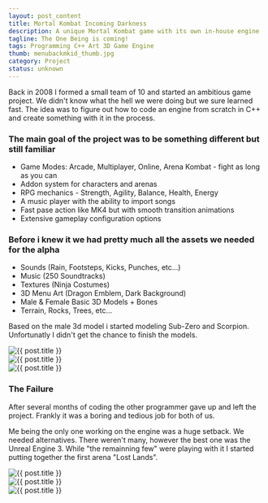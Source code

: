 ```yaml
---
layout: post_content
title: Mortal Kombat Incoming Darkness
description: A unique Mortal Kombat game with its own in-house engine
tagline: The One Being is coming!
tags: Programming C++ Art 3D Game Engine
thumb: menubackmkid_thumb.jpg
category: Project
status: unknown
---
```

Back in 2008 I formed a small team of 10 and started an ambitious game project.
We didn't know what the hell we were doing but we sure learned fast.
The idea was to figure out how to code an engine from scratch in C++ and create something with it in the process.

### The main goal of the project was to be something different but still familiar ###
* Game Modes: Arcade, Multiplayer, Online, Arena Kombat - fight as long as you can
* Addon system for characters and arenas
* RPG mechanics - Strength, Agility, Balance, Health, Energy
* A music player with the ability to import songs
* Fast pase action like MK4 but with smooth transition animations
* Extensive gameplay configuration options

### Before i knew it we had pretty much all the assets we needed for the alpha ###
* Sounds (Rain, Footsteps, Kicks, Punches, etc...)
* Music (250 Soundtracks)
* Textures (Ninja Costumes)
* 3D Menu Art (Dragon Emblem, Dark Background)
* Male & Female Basic 3D Models + Bones
* Terrain, Rocks, Trees, etc...

Based on the male 3d model i started modeling Sub-Zero and Scorpion.
Unfortunatly I didn't get the chance to finish the models.

<div class="box alt">
    <div class="row uniform 50%">
        <div class="4u">
            <img src="{{ site.baseurl }}img/subzero5_thumb.png" alt="{{ post.title }}" class="image fit" />
        </div>
        <div class="4u">
            <img src="{{ site.baseurl }}img/woman_thumb.png" alt="{{ post.title }}" class="image fit" />
        </div>
        <div class="4u">
            <img src="{{ site.baseurl }}img/menubackmkid_thumb.jpg" alt="{{ post.title }}" class="image fit" />
        </div>
    </div>
</div>

### The Failure ###
After several months of coding the other programmer gave up and left the project.
Frankly it was a boring and tedious job for both of us.

Me being the only one working on the engine was a huge setback. We needed alternatives.
There weren't many, however the best one was the Unreal Engine 3.
While "the remainning few" were playing with it I started putting together the first arena "Lost Lands".

<div class="box alt">
    <div class="row uniform 50%">
        <div class="4u">
            <img src="{{ site.baseurl }}img/LostLandsUC1.jpg" alt="{{ post.title }}" class="image fit" />
        </div>
        <div class="4u">
            <img src="{{ site.baseurl }}img/LostLandsUC2.jpg" alt="{{ post.title }}" class="image fit" />
        </div>
        <div class="4u">
            <img src="{{ site.baseurl }}img/LostLandsUC3.jpg" alt="{{ post.title }}" class="image fit" />
        </div>
    </div>
</div>
